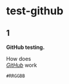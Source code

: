 # test-github
  
## 1

**GitHub testing.**

How does
<br> _[GitHub](https://github.com/)_ work

`#RRGGBB`
